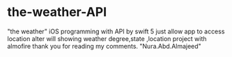 # the-weather-API
"the weather" iOS programming with API by swift 5 just allow app to access location alter will showing weather degree,state ,location project with almofire thank you for reading my comments. "Nura.Abd.Almajeed"
